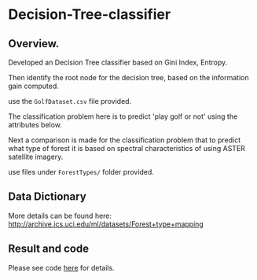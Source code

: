 # Decision-Tree-classifier
## Overview. 

Developed an Decision Tree classifier based on Gini Index, Entropy.  

Then identify the root node for the decision tree, based on the information gain computed.

use the `GolfDataset.csv` file provided.

The classification problem here is to predict 'play golf or not' using the attributes below.  

Next a comparison is made for the classification problem that to predict what type of forest it is based on spectral characteristics of using ASTER satellite imagery.

use files under `ForestTypes/` folder provided. 


## Data Dictionary 
More details can be found here: http://archive.ics.uci.edu/ml/datasets/Forest+type+mapping

## Result and code

Please see code [here](https://github.com/mingge612/Decision-Tree-classifier/blob/main/decisionTree.ipynb) for details.


